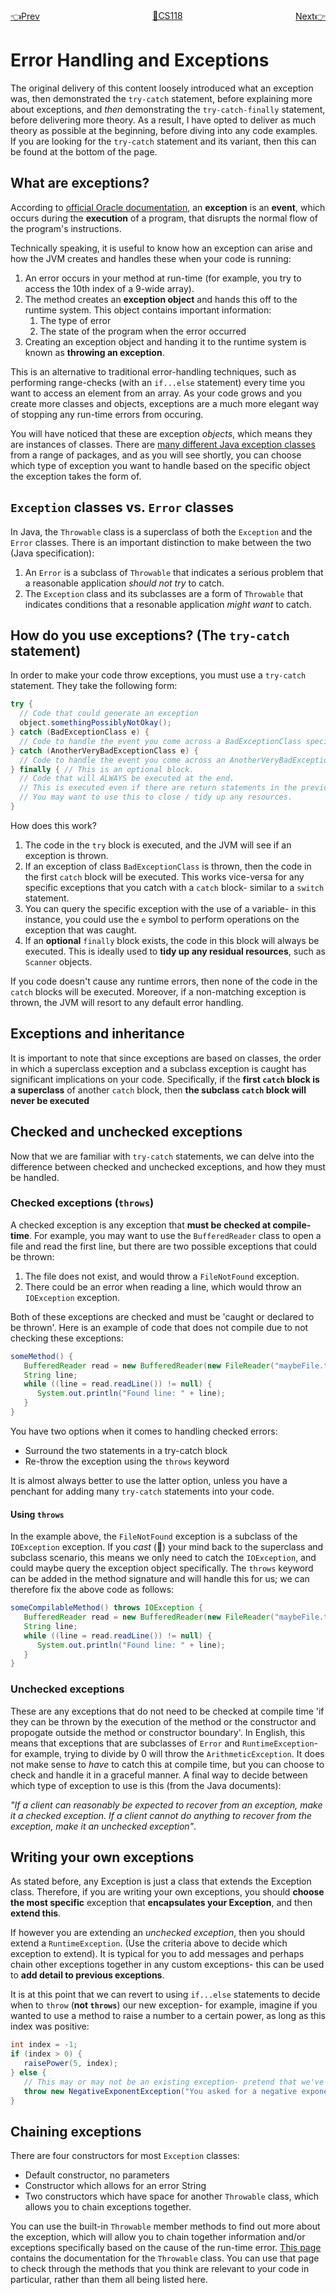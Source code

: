 <flex style="display:flex; justify-content: space-between;">
<a href="part5.html" title="Abstract Classes and Inheritance">👈Prev</a>
<a href="index.html" title="CS118 Home">🏡CS118</a>
<a href="part7.html" title="Generics">Next👉</a>
</flex>

# Error Handling and Exceptions

The original delivery of this content loosely introduced what an exception was, then demonstrated the `try-catch` statement, before explaining more about exceptions, and _then_ demonstrating the `try-catch-finally` statement, before delivering more theory. As a result, I have opted to deliver as much theory as possible at the beginning, before diving into any code examples. If you are looking for the `try-catch` statement and its variant, then this can be found at the bottom of the page.

## What are exceptions?

According to [official Oracle documentation](https://docs.oracle.com/javase/tutorial/essential/exceptions/definition.html#:~:text=Definition%3A%20An%20exception%20is%20an,off%20to%20the%20runtime%20system.&text=This%20block%20of%20code%20is%20called%20an%20exception%20handler.), an **exception** is an **event**, which occurs during the **execution** of a program, that disrupts the normal flow of the program's instructions.

Technically speaking, it is useful to know how an exception can arise and how the JVM creates and handles these when your code is running:
1. An error occurs in your method at run-time (for example, you try to access the 10th index of a 9-wide array).
2. The method creates an **exception object** and hands this off to the runtime system. This object contains important information:
   1. The type of error
   2. The state of the program when the error occurred
3. Creating an exception object and handing it to the runtime system is known as **throwing an exception**.

This is an alternative to traditional error-handling techniques, such as performing range-checks (with an `if...else` statement) every time you want to access an element from an array. As your code grows and you create more classes and objects, exceptions are a much more elegant way of stopping any run-time errors from occuring.

You will have noticed that these are exception _objects_, which means they are instances of classes. There are [many different Java exception classes](https://programming.guide/java/list-of-java-exceptions.html) from a range of packages, and as you will see shortly, you can choose which type of exception you want to handle based on the specific object the exception takes the form of.

## `Exception` classes vs. `Error` classes

In Java, the `Throwable` class is a superclass of both the `Exception` and the `Error` classes. There is an important distinction to make between the two (Java specification):
1. An `Error` is a subclass of `Throwable` that indicates a serious problem that a reasonable application _should not try_ to catch.
2. The `Exception` class and its subclasses are a form of `Throwable` that indicates conditions that a resonable application _might want_ to catch.

## How do you use exceptions? (The `try-catch` statement)
In order to make your code throw exceptions, you must use a `try-catch` statement. They take the following form:

```java
try {
  // Code that could generate an exception
  object.somethingPossiblyNotOkay();
} catch (BadExceptionClass e) {
  // Code to handle the event you come across a BadExceptionClass specifically.
} catch (AnotherVeryBadExceptionClass e) {
  // Code to handle the event you come across an AnotherVeryBadExceptionClass specifically.
} finally { // This is an optional block.
  // Code that will ALWAYS be executed at the end.
  // This is executed even if there are return statements in the previous code blocks.
  // You may want to use this to close / tidy up any resources.
}
```
How does this work?
1. The code in the `try` block is executed, and the JVM will see if an exception is thrown.
2. If an exception of class `BadExceptionClass` is thrown, then the code in the first `catch` block will be executed. This works vice-versa for any specific exceptions that you catch with a `catch` block- similar to a `switch` statement.
3. You can query the specific exception with the use of a variable- in this instance, you could use the `e` symbol to perform operations on the exception that was caught.
4. If an **optional** `finally` block exists, the code in this block will always be executed. This is ideally used to **tidy up any residual resources**, such as `Scanner` objects.

If you code doesn't cause any runtime errors, then none of the code in the `catch` blocks will be executed. Moreover, if a non-matching exception is thrown, the JVM will resort to any default error handling.

## Exceptions and inheritance

It is important to note that since exceptions are based on classes, the order in which a superclass exception and a subclass exception is caught has significant implications on your code. Specifically, if the **first `catch` block is a superclass** of another `catch` block, then **the subclass `catch` block will never be executed**

## Checked and unchecked exceptions

Now that we are familiar with `try-catch` statements, we can delve into the difference between checked and unchecked exceptions, and how they must be handled. 

### Checked exceptions (`throws`)
A checked exception is any exception that **must be checked at compile-time**. For example, you may want to use the `BufferedReader` class to open a file and read the first line, but there are two possible exceptions that could be thrown:
1. The file does not exist, and would throw a `FileNotFound` exception.
2. There could be an error when reading a line, which would throw an `IOException` exception.

Both of these exceptions are checked and must be 'caught or declared to be thrown'. Here is an example of code that does not compile due to not checking these exceptions:

```java
someMethod() {
   BufferedReader read = new BufferedReader(new FileReader("maybeFile.txt"));
   String line;
   while ((line = read.readLine()) != null) {
      System.out.println("Found line: " + line);   
   }
}
```
You have two options when it comes to handling checked errors:
- Surround the two statements in a try-catch block
- Re-throw the exception using the `throws` keyword

It is almost always better to use the latter option, unless you have a penchant for adding many `try-catch` statements into your code.

#### Using `throws`
In the example above, the `FileNotFound` exception is a subclass of the `IOException` exception. If you _cast_ (🥁) your mind back to the superclass and subclass scenario, this means we only need to catch the `IOException`, and could maybe query the exception object specifically. The `throws` keyword can be added in the method signature and will handle this for us; we can therefore fix the above code as follows:

```java
someCompilableMethod() throws IOException {
   BufferedReader read = new BufferedReader(new FileReader("maybeFile.txt"));
   String line;
   while ((line = read.readLine()) != null) {
      System.out.println("Found line: " + line);   
   }
}
```

### Unchecked exceptions

These are any exceptions that do not need to be checked at compile time 'if they can be thrown by the execution of the method or the constructor and propogate outside the method or constructor boundary'. In English, this means that exceptions that are subclasses of `Error` and `RuntimeException`- for example, trying to divide by 0 will throw the `ArithmeticException`. It does not make sense to _have_ to catch this at compile time, but you can choose to check and handle it in a graceful manner. A final way to decide between which type of exception to use is this (from the Java documents):

_"If a client can reasonably be expected to recover from an exception, make it a checked exception. If a client cannot do anything to recover from the exception, make it an unchecked exception"_.

## Writing your own exceptions

As stated before, any Exception is just a class that extends the Exception class. Therefore, if you are writing your own exceptions, you should **choose the most specific** exception that **encapsulates your Exception**, and then **extend this**. 

If however you are extending an _unchecked exception_, then you should extend a `RuntimeException`. (Use the criteria above to decide which exception to extend). It is typical for you to add messages and perhaps chain other exceptions together in any custom exceptions- this can be used to **add detail to previous exceptions**.

It is at this point that we can revert to using `if...else` statements to decide when to `throw` (**not `throws`**) our new exception- for example, imagine if you wanted to use a method to raise a number to a certain power, as long as this index was positive:

```java
int index = -1;
if (index > 0) {
   raisePower(5, index);
} else {
   // This may or may not be an existing exception- pretend that we've just created it now, and that it extends from an Exception that also takes a debug message to be printed.
   throw new NegativeExponentException("You asked for a negative exponent: " + index);
}
```

## Chaining exceptions

There are four constructors for most `Exception` classes:
- Default constructor, no parameters
- Constructor which allows for an error String
- Two constructors which have space for another `Throwable` class, which allows you to chain exceptions together.

You can use the built-in `Throwable` member methods to find out more about the exception, which will allow you to chain together information and/or exceptions specifically based on the cause of the run-time error. [This page](https://docs.oracle.com/javase/7/docs/api/java/lang/Throwable.html) contains the documentation for the `Throwable` class. You can use that page to check through the methods that you think are relevant to your code in particular, rather than them all being listed here.
